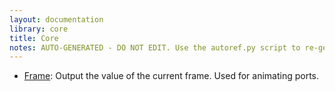 ```yaml
---
layout: documentation
library: core
title: Core
notes: AUTO-GENERATED - DO NOT EDIT. Use the autoref.py script to re-generate this file.
---
```

* [Frame](/node/reference/core/frame.html): Output the value of the current frame. Used for animating ports.

